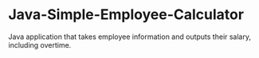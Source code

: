 # Java-Simple-Employee-Calculator
Java application that takes employee information and outputs their salary, including overtime. 
